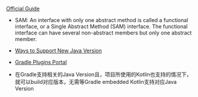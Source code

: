 [Official Guide](https://kotlinlang.org/docs/home.html)

- SAM: An interface with only one abstract method is called a functional interface, or a Single Abstract Method (SAM)
  interface. The functional interface can have several non-abstract members but only one abstract member.

- [Ways to Support New Java Version](https://github.com/JetBrains/kotlin/commit/d4b559937386fac3a7ea399818f981b44c445c1d)
- [Gradle Plugins Portal](https://plugins.gradle.org/m2/org/jetbrains/kotlin/)
- 在Gradle支持相关的Java Version且，项目所使用的Kotlin也支持的情况下，就可以build对应版本，无需等Gradle embedded Kotlin支持对应Java Version
